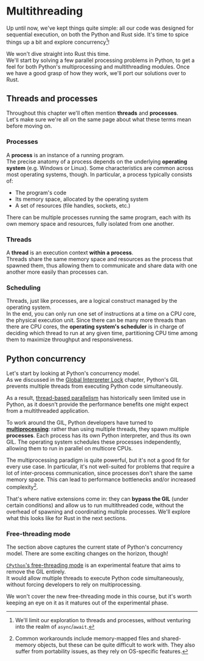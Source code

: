 # Multithreading

Up until now, we've kept things quite simple: all our code was designed for sequential execution, on both the Python and Rust side.
It's time to spice things up a bit and explore concurrency[^scope]!

We won't dive straight into Rust this time.\
We'll start by solving a few parallel processing problems in Python, to get a feel for both Python's
multiprocessing and multithreading modules. Once we have a good grasp of how they work, we'll port our solutions
over to Rust.

## Threads and processes

Throughout this chapter we'll often mention **threads** and **processes**.\
Let's make sure we're all on the same page about what these terms mean before moving on.

### Processes

A **process** is an instance of a running program.\
The precise anatomy of a process depends on the underlying **operating system** (e.g. Windows or Linux).
Some characteristics are common across most operating systems, though. In particular, a process typically consists of:

- The program's code
- Its memory space, allocated by the operating system
- A set of resources (file handles, sockets, etc.)

There can be multiple processes running the same program, each with its own memory space and resources, fully
isolated from one another. 

### Threads

A **thread** is an execution context **within a process**.\
Threads share the same memory space and resources as the process that spawned them, thus allowing them to communicate 
and share data with one another more easily than processes can.

### Scheduling

Threads, just like processes, are a logical construct managed by the operating system.\
In the end, you can only run one set of instructions at a time on a CPU core, the physical execution unit.
Since there can be many more threads than there are CPU cores, the **operating system's scheduler** is in charge of 
deciding which thread to run at any given time, partitioning CPU time among them to maximize throughput and responsiveness.

## Python concurrency

Let's start by looking at Python's concurrency model.\
As we discussed in the [Global Interpreter Lock](../01_intro/05_gil.md) chapter,
Python's GIL prevents multiple threads from executing Python code simultaneously.

As a result, [thread-based parallelism](https://docs.python.org/3/library/threading.html) has historically
seen limited use in Python, as it doesn't provide the performance benefits one might expect from a
multithreaded application.

To work around the GIL, Python developers have turned to [**multiprocessing**](https://docs.python.org/3/library/multiprocessing.html):
rather than using multiple threads, they spawn multiple **processes**.
Each process has its own Python interpreter, and thus its own GIL. The operating system schedules these processes
independently, allowing them to run in parallel on multicore CPUs.

The multiprocessing paradigm is quite powerful, but it's not a good fit for every use case.
In particular, it's not well-suited for problems that require a lot of inter-process communication, since processes
don't share the same memory space. This can lead to performance bottlenecks and/or increased complexity[^mmap].  

That's where native extensions come in: they can **bypass the GIL** (under certain conditions) and allow us to run
multithreaded code, without the overhead of spawning and coordinating multiple processes.
We'll explore what this looks like for Rust in the next sections.

### Free-threading mode

The section above captures the current state of Python's concurrency model. There are some exciting changes on the horizon, though!

[`CPython`'s free-threading mode](https://docs.python.org/3/howto/free-threading-python.html) is an experimental feature 
that aims to remove the GIL entirely.\
It would allow multiple threads to execute Python code simultaneously, without forcing developers to rely on multiprocessing.

We won't cover the new free-threading mode in this course, 
but it's worth keeping an eye on it as it matures out of the experimental phase.

[^scope]: We'll limit our exploration to threads and processes, without venturing into the realm of `async`/`await`.

[^mmap]: Common workarounds include memory-mapped files and shared-memory objects, but these can be quite
  difficult to work with. They also suffer from portability issues, as they rely on OS-specific features.